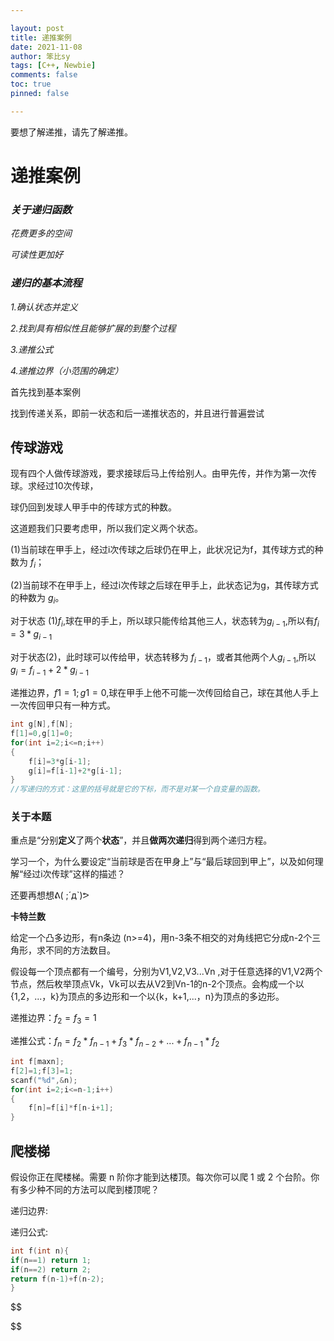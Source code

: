 ```yaml
---

layout: post
title: 递推案例
date: 2021-11-08
author: 笨比sy
tags: [C++, Newbie]
comments: false
toc: true
pinned: false

---
```


要想了解递推，请先了解递推。

# 递推案例

### *关于递归函数*

*花费更多的空间*

*可读性更加好*

### *递归的基本流程*

*1.确认状态并定义*

*2.找到具有相似性且能够扩展的到整个过程*

*3.递推公式*

*4.递推边界（小范围的确定）*



首先找到基本案例

找到传递关系，即前一状态和后一递推状态的，并且进行普遍尝试

## 传球游戏

现有四个人做传球游戏，要求接球后马上传给别人。由甲先传，并作为第一次传球。求经过10次传球，

球仍回到发球人甲手中的传球方式的种数。

这道题我们只要考虑甲，所以我们定义两个状态。

(1)当前球在甲手上，经过i次传球之后球仍在甲上，此状况记为f，其传球方式的种数为 $f_i$；

(2)当前球不在甲手上，经过i次传球之后球在甲手上，此状态记为g，其传球方式的种数为 $g_i$。

对于状态 (1)$f_i$,球在甲的手上，所以球只能传给其他三人，状态转为$g_{i-1}$,所以有$f_{i}=3*g_{i-1}$

对于状态(2)，此时球可以传给甲，状态转移为 $f_{i-1}$，或者其他两个人$g_{i-1}$,所以$g_i=f_{i-1}+2*g_{i-1}$

递推边界，$f1=1;g1=0$,球在甲手上他不可能一次传回给自己，球在其他人手上一次传回甲只有一种方式。

```c++
int g[N],f[N];
f[1]=0,g[1]=0; 
for(int i=2;i<=n;i++)
{
	f[i]=3*g[i-1]; 
    g[i]=f[i-1]+2*g[i-1]; 
}
//写递归的方式：这里的括号就是它的下标，而不是对某一个自变量的函数。
```

### **关于本题**

重点是“分别**定义**了两个**状态**”，并且**做两次递归**得到两个递归方程。

学习一个，为什么要设定“当前球是否在甲身上”与“最后球回到甲上”，以及如何理解“经过i次传球”这样的描述？

还要再想想ᕕ( ;´д`)ᕗ



**卡特兰数**

给定一个凸多边形，有n条边 (n>=4)，用n-3条不相交的对角线把它分成n-2个三角形，求不同的方法数目。  

假设每一个顶点都有一个编号，分别为V1,V2,V3...Vn ,对于任意选择的V1,V2两个节点，然后枚举顶点Vk，Vk可以去从V2到Vn-1的n-2个顶点。会构成一个以{1,2，...，k}为顶点的多边形和一个以{k，k+1,...，n}为顶点的多边形。

递推边界：$f_2=f_3=1$

递推公式：$f_n=f_2*f_{n-1}+f_3*f_{n-2}+...+f_{n-1}*f_2$

```c++
int f[maxn];
f[2]=1;f[3]=1;
scanf("%d",&n);
for(int i=2;i<=n-1;i++)
{
    f[n]=f[i]*f[n-i+1];
}
```



## **爬楼梯**

假设你正在爬楼梯。需要 n 阶你才能到达楼顶。每次你可以爬 1 或 2 个台阶。你有多少种不同的方法可以爬到楼顶呢？

递归边界:

递归公式: 

```c++
int f(int n){ 
if(n==1) return 1; 
if(n==2) return 2; 
return f(n-1)+f(n-2); 
}
```



$$

$$

